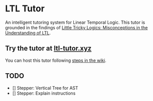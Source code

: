 # LTL Tutor

An intelligent tutoring system for Linear Temporal Logic. This tutor is grounded in the findings of [Little Tricky Logics: Misconceptions in the Understanding of LTL](https://cs.brown.edu/~sk/Publications/Papers/Published/gsnk-little-tricky-logic/paper.pdf). 


## Try the tutor at [ltl-tutor.xyz](http://ltl-tutor.xyz/)



You can host this tutor following [steps in the wiki](https://github.com/brownplt/LTLTutor/wiki/Hosting-the-LTL-Tutor).


## TODO

- [] Stepper: Vertical Tree for AST
- [] Stepper: Explain instructions
